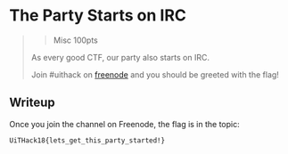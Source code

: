 # The Party Starts on IRC

> > Misc 100pts
> 
> As every good CTF, our party also starts on IRC.
> 
> Join #uithack on [freenode](https://webchat.freenode.net/) and you should be greeted with the flag!

## Writeup

Once you join the channel on Freenode, the flag is in the topic:

```
UiTHack18{lets_get_this_party_started!}
```
